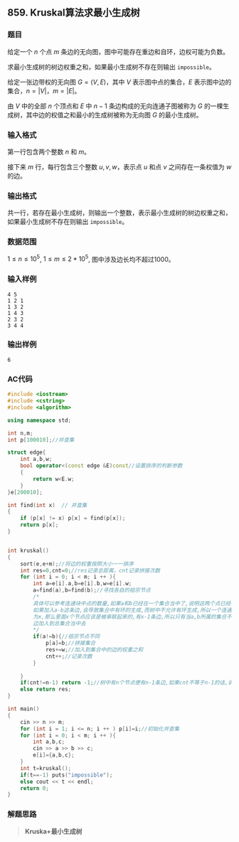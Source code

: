 ##  859. Kruskal算法求最小生成树

### 题目

给定一个 $n$ 个点 $m$ 条边的无向图，图中可能存在重边和自环，边权可能为负数。

求最小生成树的树边权重之和，如果最小生成树不存在则输出 `impossible`。

给定一张边带权的无向图 $G=(V,E)$，其中 $V$ 表示图中点的集合，$E$ 表示图中边的集合，$n=|V|$，$m=|E|$。

由 $V$ 中的全部 $n$ 个顶点和 $E$ 中 $n−1$ 条边构成的无向连通子图被称为 $G$ 的一棵生成树，其中边的权值之和最小的生成树被称为无向图 $G$ 的最小生成树。

### 输入格式

第一行包含两个整数 $n$ 和 $m$。

接下来 $m$ 行，每行包含三个整数 $u,v,w$，表示点 $u$ 和点 $v$ 之间存在一条权值为 $w$ 的边。

### 输出格式

共一行，若存在最小生成树，则输出一个整数，表示最小生成树的树边权重之和，如果最小生成树不存在则输出 `impossible`。

### 数据范围

$1≤n≤10^5$,
$1≤m≤2*10^5$,
图中涉及边长均不超过1000。

### 输入样例

```
4 5
1 2 1
1 3 2
1 4 3
2 3 2
3 4 4
```

### 输出样例

```
6
```

### AC代码

```c++
#include <iostream>
#include <cstring>
#include <algorithm>

using namespace std;

int n,m;
int p[100010];//并查集

struct edge{
    int a,b,w;
    bool operator<(const edge &E)const//设置排序的判断参数
    {
        return w<E.w;
    }
}e[200010];

int find(int x)  // 并查集
{
    if (p[x] != x) p[x] = find(p[x]);
    return p[x];
}


int kruskal()
{
    sort(e,e+m);//将边的权重按照大小一一排序
    int res=0,cnt=0;//res记录总距离，cnt记录拼接次数
    for (int i = 0; i < m; i ++ ){
        int a=e[i].a,b=e[i].b,w=e[i].w;
        a=find(a),b=find(b);//寻找各自的祖宗节点
        /*
        具体可以参考连通块中点的数量,如果a和b已经在一个集合当中了,说明这两个点已经被一种方式连接起来了,
        如果加入a-b这条边,会导致集合中有环的生成,而树中不允许有环生成,所以一个连通块中的点的数量假设
        为x,那么里面x个节点应该是被串联起来的,有x-1条边,所以只有当a,b所属的集合不同时,才能将a-b这条
        边加入到总集合当中去
        */
        if(a!=b){//祖宗节点不同
            p[a]=b;//拼接集合
            res+=w;//加入到集合中的边的权重之和
            cnt++;//记录次数
        }
        
    }
    if(cnt!=n-1) return -1;//树中有n个节点便有n-1条边,如果cnt不等于n-1的话,说明无法生成有n个节点的树
    else return res;
}

int main()
{
    cin >> n >> m;
    for (int i = 1; i <= n; i ++ ) p[i]=i;//初始化并查集
    for (int i = 0; i < m; i ++ ){
        int a,b,c;
        cin >> a >> b >> c;
        e[i]={a,b,c};
    }
    int t=kruskal();
    if(t==-1) puts("impossible");
    else cout << t << endl;
    return 0;
}
```

### 解题思路

>**Kruska+最小生成树**

> 